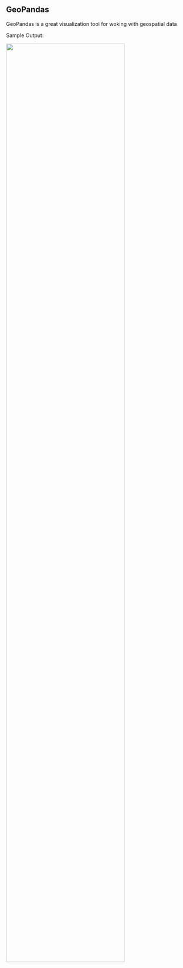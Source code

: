 ## GeoPandas

GeoPandas is a great visualization tool for woking with geospatial data


Sample Output:

<img src="https://raw.githubusercontent.com/MethaneRain/Python-Jupyter/master/Jupyter-Notebooks/Advanced-Plotting/GeoPandas/US_Warning_geopandas_2020_01_02.png" width="80%">

